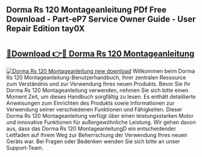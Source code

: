 ## Dorma Rs 120 Montageanleitung PDf Free Download - Part-eP7 Service Owner Guide - User Repair Edition tay0X

# <h2><a href="http://df7zjl.blite.top/?on=Dorma+Rs+120+Montageanleitung">🔗Download 👉🔴 Dorma Rs 120 Montageanleitung</a></h2>

[![Dorma Rs 120 Montageanleitung new download](https://i.imgur.com/lujVjoI.png)](http://df7zjl.blite.top/?on=Dorma+Rs+120+Montageanleitung)
Willkommen beim Dorma Rs 120 Montageanleitung-Benutzerhandbuch, Ihrer zentralen Ressource zum Verständnis und zur Verwendung Ihres neuen Produkts. Bevor Sie Ihr Dorma Rs 120 Montageanleitung verwenden, nehmen Sie sich bitte einen Moment Zeit, um dieses Handbuch sorgfältig zu lesen. Es enthält detaillierte Anweisungen zum Einrichten des Produkts sowie Informationen zur Verwendung seiner verschiedenen Funktionen und Fähigkeiten. Dieser Dorma Rs 120 Montageanleitung verfügt über einen leistungsstarken Motor und innovative Funktionen für außergewöhnliche Leistung. Wir gehen davon aus, dass das Dorma Rs 120 MontageanleitungD ein entscheidender Leitfaden auf Ihrem Weg zur Beherrschung der Verwendung Ihres neuen Geräts war. Bei Fragen oder Bedenken wenden Sie sich bitte an unser Support-Team.
